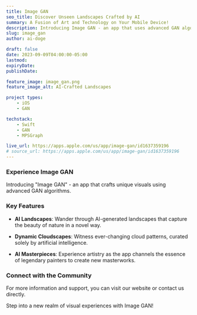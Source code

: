 ```yaml
---
title: Image GAN
seo_title: Discover Unseen Landscapes Crafted by AI
summary: A Fusion of Art and Technology on Your Mobile Device!
description: Introducing Image GAN - an app that uses advanced GAN algorithms to create unique, one-of-a-kind visuals.
slug: image_gan
author: ai-doge

draft: false
date: 2023-09-09T04:00:00-05:00
lastmod: 
expiryDate: 
publishDate: 

feature_image: image_gan.png
feature_image_alt: AI-Crafted Landscapes

project types: 
    - iOS
    - GAN

techstack:
    - Swift
    - GAN
    - MPSGraph

live_url: https://apps.apple.com/us/app/image-gan/id1637359196
# source_url: https://apps.apple.com/us/app/image-gan/id1637359196
---
```


### Experience Image GAN

Introducing "Image GAN" - an app that crafts unique visuals using advanced GAN algorithms. 

### Key Features

- **AI Landscapes**: Wander through AI-generated landscapes that capture the beauty of nature in a novel way.
  
- **Dynamic Cloudscapes**: Witness ever-changing cloud patterns, curated solely by artificial intelligence.

- **AI Masterpieces**: Experience artistry as the app channels the essence of legendary painters to create new masterworks.

### Connect with the Community

For more information and support, you can visit our website or contact us directly. 

Step into a new realm of visual experiences with Image GAN!
